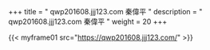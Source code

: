 +++
title = "  qwp201608.jjj123.com 秦偉平 "
description = "  qwp201608.jjj123.com 秦偉平   "
weight = 20
+++


{{< myframe01 src="https://qwp201608.jjj123.com/" >}}

